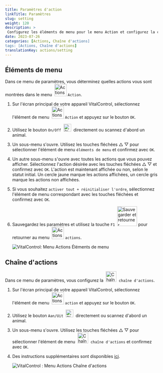 ```yaml
---
title: Paramètres d'action
linkTitle: Paramètres
slug: setting
weight: 120
description: >
 Configurez les éléments de menu pour le menu Action et configurez la chaîne d'actions
date: 2023-07-26
categories: [Actions, Chaîne d'actions]
tags: [Actions, Chaîne d'actions]
translationKey: actions/setting
---
```

## Éléments de menu

Dans ce menu de paramètres, vous déterminez quelles actions vous sont montrées dans le menu &nbsp;<img src="/icons/actions.svg" width="40" align="bottom" alt="Actions" /> `Action`.

1. Sur l'écran principal de votre appareil VitalControl, sélectionnez l'élément de menu &nbsp;<img src="/icons/actions.svg" width="40" align="bottom" alt="Actions" /> `Action` et appuyez sur le bouton `OK`.

2. Utilisez le bouton `On/Off` &nbsp;<img src="/icons/gear.svg" width="25" align="bottom" alt="Chaîne d'actions" />&nbsp; directement ou scannez d'abord un animal.

3. Un sous-menu s'ouvre. Utilisez les touches fléchées △ ▽ pour sélectionner l'élément de menu `éléments de menu` et confirmez avec `OK`.

4. Un autre sous-menu s'ouvre avec toutes les actions que vous pouvez afficher. Sélectionnez l'action désirée avec les touches fléchées △ ▽ et confirmez avec `OK`. L'action est maintenant affichée ou non, selon le statut initial. Un cercle jaune marque les actions affichées, un cercle gris marque les actions non affichées.

5. Si vous souhaitez `activer tout + réinitialiser l'ordre`, sélectionnez l'élément de menu correspondant avec les touches fléchées et confirmez avec `OK`.

6. Sauvegardez les paramètres et utilisez la touche `F1` &nbsp;<img src="/icons/footer/save_exit.svg" width="65" align="bottom" alt="Sauvegarder et retourner" /> pour retourner au menu &nbsp;<img src="/icons/actions.svg" width="40" align="bottom" alt="Actions" /> `actions`.

    ![VitalControl: Menu Actions Éléments de menu](../images/menu.png "Éléments de menu")

## Chaîne d'actions

Dans ce menu de paramètres, vous configurez la &nbsp;<img src="/icons/actions/action-chain.svg" width="35" align="bottom" alt="Chaîne d'actions" />&nbsp; `chaîne d'actions`.

1. Sur l'écran principal de votre appareil VitalControl, sélectionnez l'élément de menu &nbsp;<img src="/icons/actions.svg" width="40" align="bottom" alt="Actions" /> `action` et appuyez sur le bouton `OK`.

2. Utilisez le bouton `Aan/Uit` &nbsp;<img src="/icons/gear.svg" width="25" align="bottom" alt="Chaîne d'actions" />&nbsp; directement ou scannez d'abord un animal.

3. Un sous-menu s'ouvre. Utilisez les touches fléchées △ ▽ pour sélectionner l'élément de menu &nbsp;<img src="/icons/actions/action-chain.svg" width="35" align="bottom" alt="Chaîne d'actions" />&nbsp; `chaîne d'actions` et confirmez avec `OK`.

4. Des instructions supplémentaires sont disponibles [ici](/fr/docs/chain-of-actions/).

    ![VitalControl : Menu Actions Chaîne d'actions](../images/chainofactions.png "Chaîne d'actions")
